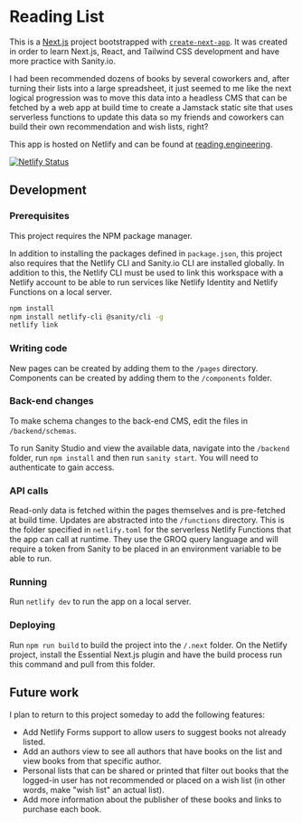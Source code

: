 # Reading List

This is a [Next.js](https://nextjs.org/) project bootstrapped
with [`create-next-app`](https://github.com/vercel/next.js/tree/canary/packages/create-next-app). It was created in
order to learn Next.js, React, and Tailwind CSS development and have more practice with Sanity.io.

I had been recommended dozens of books by several coworkers and, after turning their lists into a large spreadsheet, it
just seemed to me like the next logical progression was to move this data into a headless CMS that can be fetched by a
web app at build time to create a Jamstack static site that uses serverless functions to update this data so my friends
and coworkers can build their own recommendation and wish lists, right?

This app is hosted on Netlify and can be found at [reading.engineering](https://reading.engineering).

[![Netlify Status](https://api.netlify.com/api/v1/badges/9c5a06da-ee42-42c3-9b71-58ddc089ca43/deploy-status)](https://app.netlify.com/sites/reading-engineering/deploys)

## Development

### Prerequisites

This project requires the NPM package manager.

In addition to installing the packages defined in `package.json`, this project also requires that the Netlify CLI and
Sanity.io CLI are installed globally. In addition to this, the Netlify CLI must be used to link this workspace with a
Netlify account to be able to run services like Netlify Identity and Netlify Functions on a local server.

```bash
npm install
npm install netlify-cli @sanity/cli -g
netlify link
```

### Writing code

New pages can be created by adding them to the `/pages` directory. Components can be created by adding them to
the `/components` folder.

### Back-end changes

To make schema changes to the back-end CMS, edit the files in `/backend/schemas`.

To run Sanity Studio and view the available data, navigate into the `/backend` folder, run `npm install` and then
run `sanity start`. You will need to authenticate to gain access.

### API calls

Read-only data is fetched within the pages themselves and is pre-fetched at build time. Updates are abstracted into
the `/functions` directory. This is the folder specified in `netlify.toml` for the serverless Netlify Functions that the
app can call at runtime. They use the GROQ query language and will require a token from Sanity to be placed in an
environment variable to be able to run.

### Running

Run `netlify dev` to run the app on a local server.

### Deploying

Run `npm run build` to build the project into the  `/.next` folder. On the Netlify project, install the Essential
Next.js plugin and have the build process run this command and pull from this folder.

## Future work

I plan to return to this project someday to add the following features:

* Add Netlify Forms support to allow users to suggest books not already listed.
* Add an authors view to see all authors that have books on the list and view books from that specific author.
* Personal lists that can be shared or printed that filter out books that the logged-in user has not recommended or
  placed on a wish list (in other words, make "wish list" an actual list).
* Add more information about the publisher of these books and links to purchase each book.
